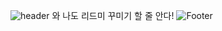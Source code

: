 ![header](https://capsule-render.vercel.app/api?type=wave&color=auto&height=300&section=header&text=README&fontSize=90)
와 나도 리드미 꾸미기 할 줄 안다!
![Footer](https://capsule-render.vercel.app/api?type=waving&color=auto&height=200&section=footer)
